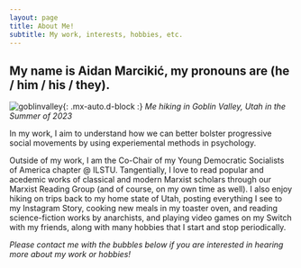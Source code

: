 ```yaml
---
layout: page
title: About Me!
subtitle: My work, interests, hobbies, etc.
---
```


## My name is Aidan Marcikić, my pronouns are (he / him / his / they).

![goblinvalley](https://aidanmarcikic.github.io/assets/img/me_in_goblin_valley_summer_2023.jpg){: .mx-auto.d-block :}
*Me hiking in Goblin Valley, Utah in the Summer of 2023*

In my work, I aim to understand how we can better bolster progressive social movements by using experiemental methods in psychology.

Outside of my work, I am the Co-Chair of my Young Democratic Socialists of America chapter @ ILSTU. Tangentially, I love to read 
popular and acedemic works of classical and modern Marxist scholars through our Marxist Reading Group (and of course, on my own time as well).
I also enjoy hiking on trips back to my home state of Utah, posting everything I see to my Instagram Story, cooking new meals in my
toaster oven, and reading science-fiction works by anarchists, and playing video games on my Switch with my friends, along with many hobbies that I start and stop periodically.

*Please contact me with the bubbles below if you are interested in hearing more about my work or hobbies!*